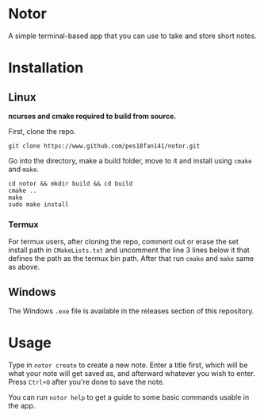 # Notor

A simple terminal-based app that you can use to take and store short notes.

# Installation

## Linux

__ncurses and cmake required to build from source.__

First, clone the repo.

```shell
git clone https://www.github.com/pes18fan141/notor.git
```

Go into the directory, make a build folder, move to it and install using `cmake` and `make`.

```shell
cd notor && mkdir build && cd build
cmake ..
make
sudo make install
```

### Termux

For termux users, after cloning the repo, comment out or erase the set install path in `CMakeLists.txt` and uncomment the line 3 lines below it that defines the path as the termux bin path. After that run `cmake` and `make` same as above.

## Windows

The Windows `.exe` file is available in the releases section of this repository.

# Usage

Type in `notor create` to create a new note. Enter a title first, which will be what your note will get saved as, and afterward whatever you wish to enter. Press `Ctrl+O` after you're done to save the note.

You can run `notor help` to get a guide to some basic commands usable in the app.
